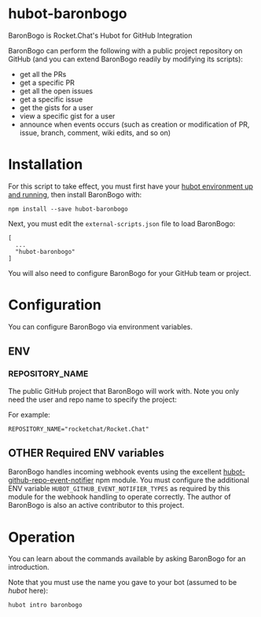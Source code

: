 hubot-baronbogo
===============

BaronBogo is Rocket.Chat's Hubot for GitHub Integration

BaronBogo can perform the following with a public project repository on GitHub (and you can extend BaronBogo readily by modifying its scripts):

* get all the PRs 
* get a specific PR 
* get all the open issues 
* get a specific issue 
* get the gists for a user
* view a specific gist for a user
* announce when events occurs  (such as creation or modification of PR, issue, branch, comment, wiki edits, and so on)

# Installation

For this script to take effect, you must first have your [hubot environment up and running](https://hubot.github.com/docs/), then install BaronBogo with:

```
npm install --save hubot-baronbogo
```

Next, you must edit the `external-scripts.json` file to load BaronBogo:

```
[
  ...
  "hubot-baronbogo"
]
```

You will also need to configure BaronBogo for your GitHub team or project.


# Configuration

You can configure BaronBogo via environment variables.


## ENV

### REPOSITORY_NAME

The public GitHub project that BaronBogo will work with. Note you only need the user and repo name to specify the project:

For example:

```
REPOSITORY_NAME="rocketchat/Rocket.Chat"
```

## OTHER Required ENV variables

BaronBogo handles incoming webhook events using the excellent [hubot-github-repo-event-notifier](https://www.npmjs.com/package/hubot-github-repo-event-notifier) npm module.   You must configure the additional ENV variable `HUBOT_GITHUB_EVENT_NOTIFIER_TYPES` as required by this module for the webhook handling to operate correctly.  The author of BaronBogo is also an active contributor to this project.

# Operation

You can learn about the commands available by asking BaronBogo for an introduction.

Note that you must use the name you gave to your bot (assumed to be _hubot_ here):

```
hubot intro baronbogo
```
